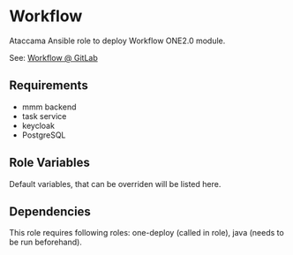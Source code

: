 Workflow
=========

Ataccama Ansible role to deploy Workflow ONE2.0 module.

See: [Workflow @ GitLab](https://gitlab.ataccama.dev/engineering/src/one/workflow/workflows-service)

Requirements
------------

- mmm backend
- task service
- keycloak
- PostgreSQL

Role Variables
--------------

Default variables, that can be overriden will be listed here.

Dependencies
------------

This role requires following roles: one-deploy (called in role), java (needs to be run beforehand).

